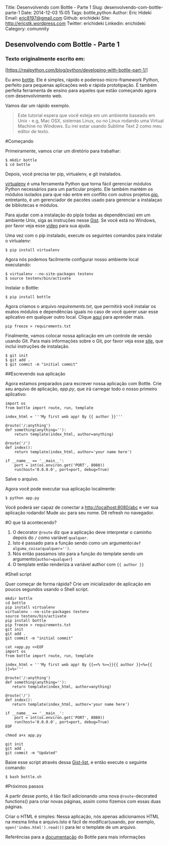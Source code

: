 Title: Desenvolvendo com Bottle - Parte 1
Slug: desenvolvendo-com-bottle-parte-1
Date: 2014-12-03 15:05
Tags: bottle,python
Author: Eric Hideki
Email:  eric8197@gmail.com
Github: erichideki
Site: http://ericstk.wordpress.com
Twitter: erichideki
Linkedin: erichideki
Category: comunnity



Desenvolvendo com Bottle - Parte 1
-----------

### Texto originalmente escrito em: 

[https://realpython.com/blog/python/developing-with-bottle-part-1/]

Eu amo [bottle]. Ele é simples, rápido e poderoso micro-framework Python, perfeito para pequenas aplicações web e rápida prototipação. É também perfeita ferramenta de ensino para aqueles que estão começando agora com desenvolvimento web.

Vamos dar um rápido exemplo.

> Este tutorial espera que você esteja em um ambiente baseado em Unix - e.g, Mac OSX, sistemas Linux, ou no Linux rodando uma Virtual Machine no Windows. Eu irei estar usando Sublime Text 2 como meu editor de texto.

#Começando

Primeiramente, vamos criar um diretório para trabalhar:

```
$ mkdir bottle
$ cd bottle
```

Depois, você precisa ter pip, virtualenv, e git instalados.

[virtualenv] é uma ferramenta Python que torna fácil gerenciar módulos Python necessários para um particular projeto. Ele também mantém os módulos isolados para que não entre em conflito com outros projetos.[pip], entretanto, é um gerenciador de pacotes usado para gerenciar a instalaçao de bibliotecas e módulos.

Para ajudar com a instalação do pip(e todas as dependências) em um ambiente Unix, siga as instruções nesse [Gist]. Se você está no Windows, por favor veja esse [vídeo] para sua ajuda.

Uma vez com o pip instalado, execute os seguintes comandos para instalar o virtualenv:

```
$ pip install virtualenv
```

Agora nós podemos facilmente configurar nosso ambiente local executando:

```
$ virtualenv --no-site-packages testenv
$ source testenv/bin/activate
```

Instalar o Bottle:

```
$ pip install bottle
```

Agora criamos o arquivo *requirements.txt*, que permitirá você instalar os exatos módulos e dependências iguais no caso de você querer usar esse aplicativo em qualquer outro local. Clique [aqui] para aprender mais.

```
pip freeze > requirements.txt
```

Finalmente, vamos colocar nossa aplicação em um controle de versão usando Git. Para mais informações sobre o Git, por favor veja esse [site], que inclui instruções de instalação.

```
$ git init
$ git add .
$ git commit -m "initial commit"
```

##Escrevendo sua aplicação

Agora estamos preparados para escrever nossa aplicação com Bottle. Crie seu arquivo de aplicação, *app.py*, que irá carregar todo o nosso primeiro aplicativo:

```
import os
from bottle import route, run, template

index_html = '''My first web app! By {{ author }}'''

@route('/:anything')
def something(anything=''):
    return template(index_html, author=anything)

@route('/')
def index():
    return template(index_html, author='your name here')

if __name__ == '__main__':
    port = int(os.environ.get('PORT', 8080))
    run(host='0.0.0.0', port=port, debug=True)
```

Salve o arquivo.

Agora você pode executar sua aplicação localmente:

```
$ python app.py
```

Você poderá ser capaz de conectar a [http://localhost:8080/abc] e ver sua aplicação rodando!
Mude ```abc``` para seu nome. Dê refresh no navegador.

#O que tá acontecendo?

1. O decorator ```@route``` diz que a aplicação deve interpretar o caminho depois do ```/``` como variável ```qualquer```.
2. Isto é passado para a função sendo como um argumento```(def alguma_coisa(qualquer='')```.
3. Nós então passamos isto para a função do template sendo um argumento(```author=qualquer```)
4. O template então renderiza a variável author com ```{{ author }}```

#Shell script

Quer começar de forma rápida? Crie um inicializador de aplicação em poucos segundos usando o Shell script.

```
mkdir bottle
cd bottle
pip install virtualenv
virtualenv --no-site-packages testenv
source testenv/bin/activate
pip install bottle
pip freeze > requirements.txt
git init
git add .
git commit -m "initial commit"

cat >app.py <<EOF
import os
from bottle import route, run, template

index_html = '''My first web app! By {{=<% %>=}}{{ author }}<%={{ }}=%>'''

@route('/:anything')
def something(anything=''):
   return template(index_html, author=anything)

@route('/')
def index():
   return template(index_html, author='your name here')

if __name__ == '__main__':
    port = int(os.environ.get('PORT', 8080))
    run(host='0.0.0.0', port=port, debug=True)
EOF

chmod a+x app.py

git init
git add .
git commit -m "Updated"
```

Baixe esse script através dessa [Gist-list], e então execute o seguinte comando:

```
$ bash bottle.sh
```

#Próximos passos

A partir desse ponto, é tão fácil adicionando uma nova ```@route```-decorated functions() para criar novas páginas, assim como fizemos com essas duas páginas.

Criar o HTML é simples: Nessa aplicação, nós apenas adicionamos HTML na mesma linha e arquivo.Isto é fácil de modificar(usando, por exemplo, ```open('index.html').read())``` para ler o template de um arquivo.

Referências para a [documentação] do Bottle para mais informações

[https://realpython.com/blog/python/developing-with-bottle-part-1/]:https://realpython.com/blog/python/developing-with-bottle-part-1/
[bottle]:http://bottlepy.org/docs/stable/
[virtualenv]:https://pypi.python.org/pypi/virtualenv
[pip]:https://pypi.python.org/pypi/pip
[Gist]:https://gist.github.com/mjhea0/5692708
[vídeo]:https://www.youtube.com/watch?v=MIHYflJwyLk
[aqui]:https://pip.pypa.io/en/latest/user_guide.html#requirements-files
[site]:http://git-scm.com/book/pt-br/v1/Primeiros-passos-No%C3%A7%C3%B5es-B%C3%A1sicas-de-Git
[http://localhost:8080/abc]:http://localhost:8080/abc
[Gist-list]:https://gist.github.com/mjhea0/5784132
[documentação]:http://bottlepy.org/docs/dev/
